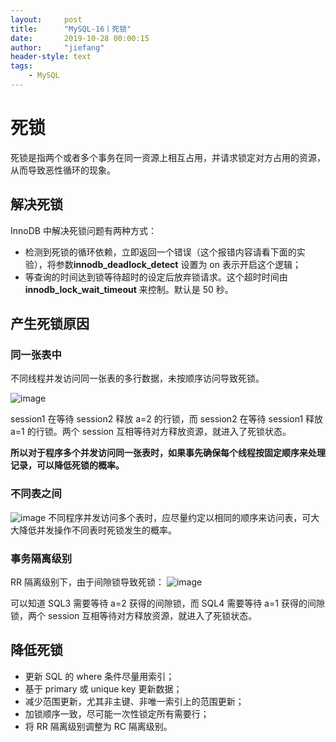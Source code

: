 ```yaml
---
layout:     post
title:      "MySQL-16丨死锁"
date:       2019-10-28 00:00:15
author:     "jiefang"
header-style: text
tags:
    - MySQL
---
```

# 死锁
死锁是指两个或者多个事务在同一资源上相互占用，并请求锁定对方占用的资源，从而导致恶性循环的现象。
## 解决死锁
InnoDB 中解决死锁问题有两种方式：
- 检测到死锁的循环依赖，立即返回一个错误（这个报错内容请看下面的实验），将参数**innodb_deadlock_detect** 设置为 on 表示开启这个逻辑；
- 等查询的时间达到锁等待超时的设定后放弃锁请求。这个超时时间由
**innodb_lock_wait_timeout** 来控制。默认是 50 秒。

## 产生死锁原因
### 同一张表中
不同线程并发访问同一张表的多行数据，未按顺序访问导致死锁。

![image](https://s2.ax1x.com/2019/09/26/unTQHS.md.png)

session1 在等待 session2 释放 a=2 的行锁，而 session2 在等待 session1 释放 a=1 的行锁。两个 session 互相等待对方释放资源，就进入了死锁状态。

**所以对于程序多个并发访问同一张表时，如果事先确保每个线程按固定顺序来处理记录，可以降低死锁的概率。**
### 不同表之间

![image](https://s2.ax1x.com/2019/09/26/un7VVU.md.png)
不同程序并发访问多个表时，应尽量约定以相同的顺序来访问表，可大大降低并发操作不同表时死锁发生的概率。
### 事务隔离级别
RR 隔离级别下，由于间隙锁导致死锁：
![image](https://s2.ax1x.com/2019/09/26/un73qK.md.png)

可以知道 SQL3 需要等待 a=2 获得的间隙锁，而 SQL4 需要等待 a=1 获得的间隙锁，两个 session 互相等待对方释放资源，就进入了死锁状态。

## 降低死锁
- 更新 SQL 的 where 条件尽量用索引；
- 基于 primary 或 unique key 更新数据；
- 减少范围更新，尤其非主键、非唯一索引上的范围更新；
- 加锁顺序一致，尽可能一次性锁定所有需要行；
- 将 RR 隔离级别调整为 RC 隔离级别。
